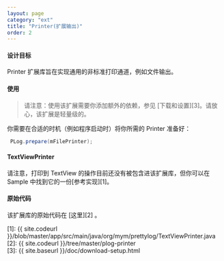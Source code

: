 ```yaml
---
layout: page
category: "ext"
title: "Printer(扩展输出)"
order: 2
---
```


#### 设计目标

Printer 扩展库旨在实现通用的非标准打印通道，例如文件输出。

#### 使用
> 请注意：使用该扩展需要你添加额外的依赖，参见 [下载和设置][3]。请放心，该扩展是轻量级的。

你需要在合适的时机（例如程序启动时）将你所需的 Printer 准备好：

```Java
 PLog.prepare(mFilePrinter);
```

#### TextViewPrinter
请注意，打印到 TextView 的操作目前还没有被包含进该扩展库，但你可以在 Sample 中找到它的一份[参考实现][1]。

#### 原始代码
该扩展库的原始代码在 [这里][2] 。

[1]: {{ site.codeurl }}/blob/master/app/src/main/java/org/mym/prettylog/TextViewPrinter.java  
[2]: {{ site.codeurl }}/tree/master/plog-printer  
[3]: {{ site.baseurl }}/doc/download-setup.html  